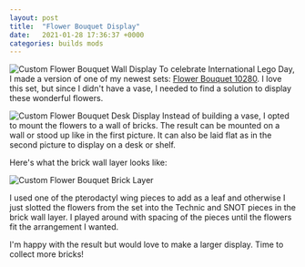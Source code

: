 ```yaml
---
layout: post
title:  "Flower Bouquet Display"
date:   2021-01-28 17:36:37 +0000
categories: builds mods
---
```

![Custom Flower Bouquet Wall Display](/images/flower-bouquet-wall-display.jpg)
To celebrate International Lego Day, I made a version of one of my newest sets: [Flower Bouquet 10280](https://www.lego.com/en-ca/product/flower-bouquet-10280). I love this set, but since I didn't have a vase, I needed to find a solution to display these wonderful flowers.

![Custom Flower Bouquet Desk Display](/images/flower-bouquet-desk-display.jpg)
Instead of building a vase, I opted to mount the flowers to a wall of bricks. The result can be mounted on a wall or stood up like in the first picture. It can also be laid flat as in the second picture to display on a desk or shelf.

Here's what the brick wall layer looks like:

![Custom Flower Bouquet Brick Layer](/images/flower-bouquet-brick-layer.jpg)

I used one of the pterodactyl wing pieces to add as a leaf and otherwise I just slotted the flowers from the set into the Technic and SNOT pieces in the brick wall layer. I played around with spacing of the pieces until the flowers fit the arrangement I wanted. 

I'm happy with the result but would love to make a larger display. Time to collect more bricks!
